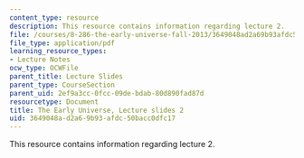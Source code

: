 ```yaml
---
content_type: resource
description: This resource contains information regarding lecture 2.
file: /courses/8-286-the-early-universe-fall-2013/3649048ad2a69b93afdc50bacc0dfc17_MIT8_286F13_lec02.pdf
file_type: application/pdf
learning_resource_types:
- Lecture Notes
ocw_type: OCWFile
parent_title: Lecture Slides
parent_type: CourseSection
parent_uid: 2ef9a3cc-0fcc-09de-bdab-80d890fad87d
resourcetype: Document
title: The Early Universe, Lecture slides 2
uid: 3649048a-d2a6-9b93-afdc-50bacc0dfc17
---
```

This resource contains information regarding lecture 2.